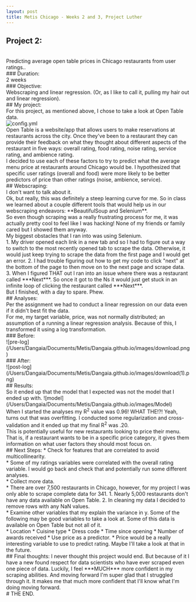 ```yaml
---
layout: post
title: Metis Chicago - Weeks 2 and 3, Project Luther
---
```


## Project 2:
<br>
Predicting average open table prices in Chicago restaurants from user ratings..
<br>
### Duration:
<br>
2 weeks
<br>
### Objective:
<br>
Webscraping and linear regression. (Or, as I like to call it, pulling my hair out and linear regression).
<br>
## My project:
<br>
For this project, as mentioned above, I chose to take a look at Open Table data.
<br>
<img src= "https://www.google.com/url?sa=i&rct=j&q=&esrc=s&source=images&cd=&ved=0ahUKEwj9vr7tnM_TAhVm2IMKHSfPAcAQjRwIBw&url=https%3A%2F%2Fwww.opentable.com%2Fabout%2F&psig=AFQjCNFo4K-dEUux2C6ooyRJyIVKCWI3OQ&ust=1493746330517663" alt='config.yml'>
<br>
Open Table is a website/app that allows users to make reservations at restaurants across the city. Once they've been to a restaurant they can provide their feedback on what they thought about different aspects of the restaurant in five ways: overall rating, food rating, noise rating, service rating, and ambience rating.
<br>
I decided to use each of these factors to try to predict what the average menu price at restaurants around Chicago would be. I hypothesized that specific user ratings (overall and food) were more likely to be better predictors of price than other ratings (noise, ambience, service).
<br>
## Webscraping:
<br>
I don't want to talk about it.
<br>
Ok, but really, this was definitely a steep learning curve for me. So in class we learned about a couple different tools that would help us in our webscraping endeavors: **BeautifulSoup and Selenium**.
<br>
So even though scraping was a really frustrating process for me, it was actually pretty cool to feel like I was hacking! None of my friends or family cared but I showed them anyway.
<br>
My biggest obstacles that I ran into was using Selenium.
<br>
1. My driver opened each link in a new tab and so I had to figure out a way to switch to the most recently opened tab to scrape the data. Otherwise, it would just keep trying to scrape the data from the first page and I would get an error.
2. I had trouble figuring out how to get my code to click "next" at the bottom of the page to then move on to the next page and scrape data.
3. When I figured THAT out I ran into an issue where there was a restaurant called ***Next***. So once it got to the Ns it would just get stuck in an infinite loop of clicking the restaurant called ***Next***.
<br>
But I finished, with a day to spare. Phew.
<br>
## Analyses:
<br>
Per the assignment we had to conduct a linear regression on our data even if it didn't best fit the data.
<br>
For me, my target variable, price, was not normally distributed; an assumption of a running a linear regression analysis. Because of this, I transformed it using a log transformation.
<br>
### Before:
<br>
![pre-log](/Users/Dangaia/Documents/Metis/Dangaia.github.io/images/download.png)
<br>
### After:
<br>
![post-log](/Users/Dangaia/Documents/Metis/Dangaia.github.io/images/download(1).png)
<br>
## Results:
<br>
So it ended up that the model that I expected was not the model that I ended up with.
![model](/Users/Dangaia/Documents/Metis/Dangaia.github.io/images/Model)
<br>
When I started the analyses my R<sup>2</sup> value was 0.96! WHAT THE!?! Yeah, turns out that was overfitting. I conducted some regularization and cross-validation and it ended up that my final R<sup>2</sup> was .20.
<br>
This is potentially useful for new restaurants looking to price their menu. That is, if a restaurant wants to be in a specific price category, it gives them information on what user factors they should most focus on.
<br>
## Next Steps:
* Check for features that are correlated to avoid multicollinearity.
<br>
    * Some of my ratings variables were correlated with the overall rating variable. I would go back and check that and potentially run some different analyses.
<br>
* Collect more data.
<br>
    * There are over 7,500 restaurants in Chicago, however, for my project I was only able to scrape complete data for 341.
      1. Nearly 5,000 restaurants don't have any data available on Open Table.
      2. In cleaning my data I decided to remove rows with any NaN values.
<br>
* Examine other variables that my explain the variance in y. Some of the following may be good variables to take a look at. Some of this data is available on Open Table but not all of it.
<br>
    * Location
    * Cuisine type
    * Dress code
    * Time since opening
    * Number of awards received
* Use price as a predictor.
    * Price would be a really interesting variable to use to predict rating. Maybe I'll take a look at that in the future.
<br>
## Final thoughts:
I never thought this project would end. But because of it I have a new found respect for data scientists who have ever scraped even one piece of data. Luckily, I feel ***MUCH*** more confident in my scraping abilities. And moving forward I'm super glad that I struggled through it. It makes me that much more confident that I'll know what I'm doing moving forward.
<br>
# THE END.
